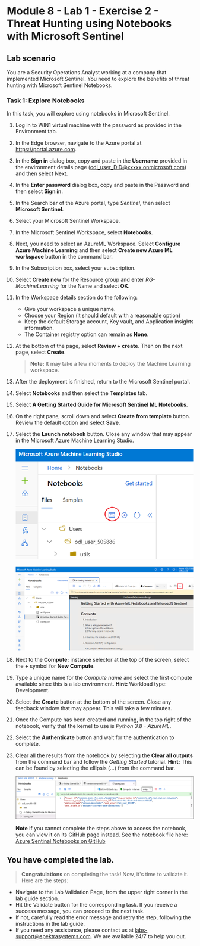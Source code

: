 # Module 8 - Lab 1 - Exercise 2 - Threat Hunting using Notebooks with Microsoft Sentinel

## Lab scenario

You are a Security Operations Analyst working at a company that implemented Microsoft Sentinel. You need to explore the benefits of threat hunting with Microsoft Sentinel Notebooks.


### Task 1: Explore Notebooks

In this task, you will explore using notebooks in Microsoft Sentinel.

1. Log in to WIN1 virtual machine with the password as provided in the Environment tab.  

2. In the Edge browser, navigate to the Azure portal at https://portal.azure.com.

3. In the **Sign in** dialog box, copy and paste in the **Username** provided in the environment details page (odl_user_DID@xxxxx.onmicrosoft.com) and then select Next.

4. In the **Enter password** dialog box, copy and paste in the Password and then select **Sign in**.

5. In the Search bar of the Azure portal, type *Sentinel*, then select **Microsoft Sentinel**.

6. Select your Microsoft Sentinel Workspace.

7. In the Microsoft Sentinel Workspace, select **Notebooks**.

8. Next, you need to select an AzureML Workspace. Select **Configure Azure Machine Learning** and then select  **Create new Azure ML workspace** button in the command bar.

9. In the Subscription box, select your subscription.

10. Select **Create new** for the Resource group and enter *RG-MachineLearning* for the Name and select **OK**. 

11.	In the Workspace details section do the following:

    - Give your workspace a unique name.
    - Choose your Region (it should default with a reasonable option)
    - Keep the default Storage account, Key vault, and Application insights information.
    - The Container registry option can remain as **None**.

12.	At the bottom of the page, select **Review + create**. Then on the next page, select **Create**. 

    >**Note:** It may take a few moments to deploy the Machine Learning workspace. 

13.	After the deployment is finished, return to the Microsoft Sentinel portal.

14. Select **Notebooks** and then select the **Templates** tab. 

15. Select **A Getting Started Guide for Microsoft Sentinel ML Notebooks**. 

16. On the right pane, scroll down and select **Create from template** button. Review the default option and select **Save**.

17. Select the **Launch notebook** button. Close any window that may appear in the Microsoft Azure Machine Learning Studio.

    ![](../Media/ot1.png)      

    ![](../Media/n1.png)

18.	Next to the **Compute:** instance selector at the top of the screen, select the **+** symbol for **New Compute**.

19.	Type a unique name for the *Compute name* and select the first compute available since this is a lab environment. **Hint:** Workload type: Development.

20.	Select the **Create** button at the bottom of the screen. Close any feedback window that may appear. This will take a few minutes.

21.	Once the Compute has been created and running, in the top right of the notebook, verify that the kernel to use is *Python 3.8 - AzureML*.

22.  Select the **Authenticate** button and wait for the authentication to complete.

23. Clear all the results from the notebook by selecting the **Clear all outputs** from the command bar and follow the *Getting Started* tutorial. **Hint:** This can be found by selecting the ellipsis (...) from the command bar.

    ![Picture 1](../Media/SC-200-img18.png)

    **Note** If you cannot complete the steps above to access the notebook, you can view it on its GitHub page instead.  See the notebook file here: [Azure Sentinal Notebooks on GitHub](https://github.com/Azure/Azure-Sentinel-Notebooks/blob/8122bca32387d60a8ee9c058ead9d3ab8f4d61e6/A%20Getting%20Started%20Guide%20For%20Azure%20Sentinel%20ML%20Notebooks.ipynb) 

## You have completed the lab.

> **Congratulations** on completing the task! Now, it's time to validate it. Here are the steps:

- Navigate to the Lab Validation Page, from the upper right corner in the lab guide section.
- Hit the Validate button for the corresponding task. If you receive a success message, you can proceed to the next task. 
- If not, carefully read the error message and retry the step, following the instructions in the lab guide.
- If you need any assistance, please contact us at labs-support@spektrasystems.com. We are available 24/7 to help you out.
